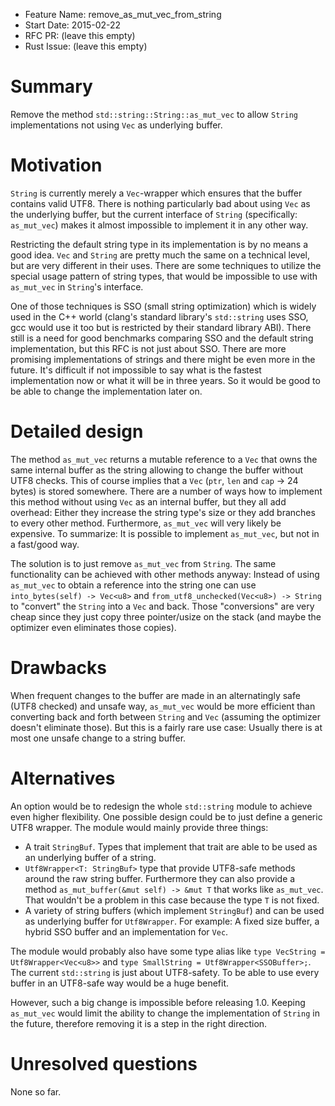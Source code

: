 - Feature Name: remove_as_mut_vec_from_string
- Start Date: 2015-02-22
- RFC PR: (leave this empty)
- Rust Issue: (leave this empty)

# Summary

Remove the method `std::string::String::as_mut_vec` to allow `String` 
implementations not using `Vec` as underlying buffer.

# Motivation

`String` is currently merely a `Vec`-wrapper which ensures that the buffer
contains valid UTF8. There is nothing particularly bad about using `Vec` as the
underlying buffer, but the current interface of `String` (specifically: 
`as_mut_vec`) makes it almost impossible to implement it in any other way.

Restricting the default string type in its implementation is by no means a 
good idea. `Vec` and `String` are pretty much the same on a technical level, but
are very different in their uses. There are some techniques to utilize the
special usage pattern of string types, that would be impossible to use with 
`as_mut_vec` in `String`'s interface. 

One of those techniques is SSO (small string optimization) which is widely used
in the C++ world (clang's standard library's `std::string` uses SSO, gcc would
use it too but is restricted by their standard library ABI). There still is a
need for good benchmarks comparing SSO and the default string implementation, 
but this RFC is not just about SSO. There are more promising implementations of
strings and there might be even more in the future. It's difficult if not 
impossible to say what is the fastest implementation now or what it will be in 
three years. So it would be good to be able to change the implementation later on.

# Detailed design

The method `as_mut_vec` returns a mutable reference to a `Vec` that owns the
same internal buffer as the string allowing to change the buffer 
without UTF8 checks. This of course implies that a `Vec` (`ptr`, `len` and 
`cap` -> 24 bytes) is stored somewhere. There are a number of ways how to 
implement this method without using `Vec` as an internal buffer, but they all 
add overhead: Either they increase the string type's size or they add branches 
to every other method. Furthermore, `as_mut_vec` will very likely be expensive. 
To summarize: It is possible to implement `as_mut_vec`, but not in a fast/good 
way.

The solution is to just remove `as_mut_vec` from `String`. The same 
functionality can be achieved with other methods anyway: Instead of using 
`as_mut_vec` to obtain a reference into the string one can use 
`into_bytes(self) -> Vec<u8>` and `from_utf8_unchecked(Vec<u8>) -> String` to 
"convert" the `String` into a `Vec` and back. Those "conversions" are very cheap
since they just copy three pointer/usize on the stack (and maybe the optimizer even
eliminates those copies). 

# Drawbacks

When frequent changes to the buffer are made in an alternatingly safe (UTF8 
checked) and unsafe way, `as_mut_vec` would be more efficient than converting
back and forth between `String` and `Vec` (assuming the optimizer doesn't
eliminate those). But this is a fairly rare use case: Usually there is 
at most one unsafe change to a string buffer.

# Alternatives

An option would be to redesign the whole `std::string` module to achieve even higher flexibility. One possible design could be to just define a generic UTF8 wrapper. The module would mainly provide three things:

* A trait `StringBuf`. Types that implement that trait are able to be used as an underlying buffer of a string.
* `Utf8Wrapper<T: StringBuf>` type that provide UTF8-safe methods around the raw string buffer. Furthermore they can also provide a method `as_mut_buffer(&mut self) -> &mut T` that works like `as_mut_vec`. That wouldn't be a problem in this case because the type `T` is not fixed.
* A variety of string buffers (which implement `StringBuf`) and can be used as underlying buffer for `Utf8Wrapper`. For example: A fixed size buffer, a hybrid SSO buffer and an implementation for `Vec`.

The module would probably also have some type alias like `type VecString = Utf8Wrapper<Vec<u8>>` and `type SmallString = Utf8Wrapper<SSOBuffer>;`. The current `std::string` is just about UTF8-safety. To be able to use every buffer in an UTF8-safe way would be a huge benefit.

However, such a big change is impossible before releasing 1.0. Keeping 
`as_mut_vec` would limit the ability to change the implementation of `String` in the future, therefore removing it is a step in the right direction.

# Unresolved questions

None so far.
